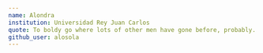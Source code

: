 ```yaml
---
name: Alondra
institution: Universidad Rey Juan Carlos
quote: To boldy go where lots of other men have gone before, probably.
github_user: alosola
---
```

